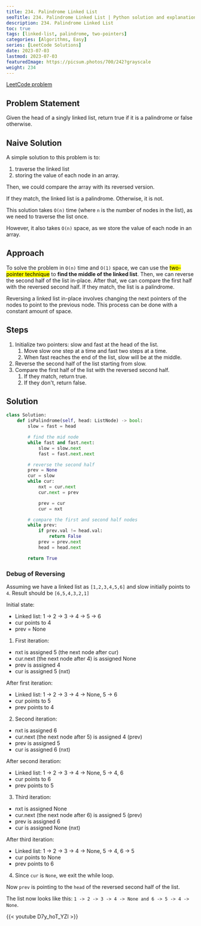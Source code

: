 ```yaml
---
title: 234. Palindrome Linked List
seoTitle: 234. Palindrome Linked List | Python solution and explanation
description: 234. Palindrome Linked List
toc: true
tags: [linked-list, palindrome, two-pointers]
categories: [Algorithms, Easy]
series: [LeetCode Solutions]
date: 2023-07-03
lastmod: 2023-07-03
featuredImage: https://picsum.photos/700/242?grayscale
weight: 234
---
```



[LeetCode problem](https://leetcode.com/problems/palindrome-linked-list/)

## Problem Statement

Given the head of a singly linked list, return true if it is a palindrome or false otherwise.

## Naive Solution

A simple solution to this problem is to:

1. traverse the linked list
2. storing the value of each node in an array.

Then, we could compare the array with its reversed version.

If they match, the linked list is a palindrome. Otherwise, it is not.

This solution takes `O(n)` time (where `n` is the number of nodes in the list), as we need to traverse the list once.

However, it also takes `O(n)` space, as we store the value of each node in an array.

## Approach

To solve the problem in `O(n)` time and `O(1)` space, we can use the <mark>two-pointer technique</mark> to **find the middle of the linked list**. Then, we can reverse the second half of the list in-place. After that, we can compare the first half with the reversed second half. If they match, the list is a palindrome.

Reversing a linked list in-place involves changing the next pointers of the nodes to point to the previous node. This process can be done with a constant amount of space.

## Steps

1. Initialize two pointers: slow and fast at the head of the list.
   1. Move slow one step at a time and fast two steps at a time.
   2. When fast reaches the end of the list, slow will be at the middle.
2. Reverse the second half of the list starting from slow.
3. Compare the first half of the list with the reversed second half.
   1. If they match, return true.
   2. If they don't, return false.

## Solution

```python
class Solution:
    def isPalindrome(self, head: ListNode) -> bool:
        slow = fast = head

        # find the mid node
        while fast and fast.next:
            slow = slow.next
            fast = fast.next.next

        # reverse the second half
        prev = None
        cur = slow
        while cur:
            nxt = cur.next
            cur.next = prev

            prev = cur
            cur = nxt

        # compare the first and second half nodes
        while prev:
            if prev.val != head.val:
                return False
            prev = prev.next
            head = head.next

        return True
```

### Debug of Reversing

Assuming we have a linked list as `[1,2,3,4,5,6]` and slow initially points to `4`. Result should be `[6,5,4,3,2,1]`

Initial state:

- Linked list: 1 -> 2 -> 3 -> 4 -> 5 -> 6
- cur points to 4
- prev = None

1. First iteration:

- nxt is assigned 5 (the next node after cur)
- cur.next (the next node after 4) is assigned None
- prev is assigned 4
- cur is assigned 5 (nxt)

After first iteration:

- Linked list: 1 -> 2 -> 3 -> 4 -> None, 5 -> 6
- cur points to 5
- prev points to 4

2. Second iteration:

- nxt is assigned 6
- cur.next (the next node after 5) is assigned 4 (prev)
- prev is assigned 5
- cur is assigned 6 (nxt)

After second iteration:

- Linked list: 1 -> 2 -> 3 -> 4 -> None, 5 -> 4, 6
- cur points to 6
- prev points to 5

3. Third iteration:

- nxt is assigned None
- cur.next (the next node after 6) is assigned 5 (prev)
- prev is assigned 6
- cur is assigned None (nxt)

After third iteration:

- Linked list: 1 -> 2 -> 3 -> 4 -> None, 5 -> 4, 6 -> 5
- cur points to None
- prev points to 6

4. Since `cur` is `None`, we exit the while loop.

Now `prev` is pointing to the `head` of the reversed second half of the list.

The list now looks like this: `1 -> 2 -> 3 -> 4 -> None and 6 -> 5 -> 4 -> None`.

{{< youtube D7y_hoT_YZI >}}
